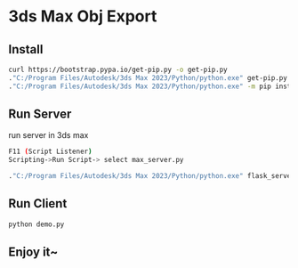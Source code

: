 # 3ds Max Obj Export

## Install

```bash
curl https://bootstrap.pypa.io/get-pip.py -o get-pip.py
."C:/Program Files/Autodesk/3ds Max 2023/Python/python.exe" get-pip.py
."C:/Program Files/Autodesk/3ds Max 2023/Python/python.exe" -m pip install flask
```

## Run Server

run server in 3ds max

```bash
F11 (Script Listener)
Scripting->Run Script-> select max_server.py
```

```bash
."C:/Program Files/Autodesk/3ds Max 2023/Python/python.exe" flask_server.py
```

## Run Client

```bash
python demo.py
```

## Enjoy it~


